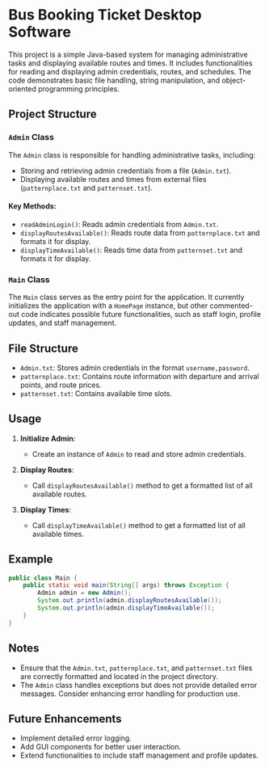 # Bus Booking Ticket Desktop Software

This project is a simple Java-based system for managing administrative tasks and displaying available routes and times. It includes functionalities for reading and displaying admin credentials, routes, and schedules. The code demonstrates basic file handling, string manipulation, and object-oriented programming principles.

## Project Structure

### `Admin` Class
The `Admin` class is responsible for handling administrative tasks, including:
- Storing and retrieving admin credentials from a file (`Admin.txt`).
- Displaying available routes and times from external files (`patternplace.txt` and `patternset.txt`).

#### Key Methods:
- `readAdminLogin()`: Reads admin credentials from `Admin.txt`.
- `displayRoutesAvailable()`: Reads route data from `patternplace.txt` and formats it for display.
- `displayTimeAvailable()`: Reads time data from `patternset.txt` and formats it for display.

### `Main` Class
The `Main` class serves as the entry point for the application. It currently initializes the application with a `HomePage` instance, but other commented-out code indicates possible future functionalities, such as staff login, profile updates, and staff management.

## File Structure

- `Admin.txt`: Stores admin credentials in the format `username,password`.
- `patternplace.txt`: Contains route information with departure and arrival points, and route prices.
- `patternset.txt`: Contains available time slots.

## Usage

1. **Initialize Admin**:
   - Create an instance of `Admin` to read and store admin credentials.
   
2. **Display Routes**:
   - Call `displayRoutesAvailable()` method to get a formatted list of all available routes.
   
3. **Display Times**:
   - Call `displayTimeAvailable()` method to get a formatted list of all available times.

## Example

```java
public class Main {
    public static void main(String[] args) throws Exception {
        Admin admin = new Admin();
        System.out.println(admin.displayRoutesAvailable());
        System.out.println(admin.displayTimeAvailable());
    }
}
```

## Notes

- Ensure that the `Admin.txt`, `patternplace.txt`, and `patternset.txt` files are correctly formatted and located in the project directory.
- The `Admin` class handles exceptions but does not provide detailed error messages. Consider enhancing error handling for production use.

## Future Enhancements

- Implement detailed error logging.
- Add GUI components for better user interaction.
- Extend functionalities to include staff management and profile updates.
